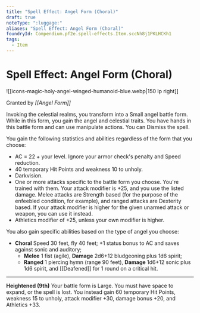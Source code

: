 ```yaml
---
title: "Spell Effect: Angel Form (Choral)"
draft: true
noteType: ":luggage:"
aliases: "Spell Effect: Angel Form (Choral)"
foundryId: Compendium.pf2e.spell-effects.Item.sccNh8j1PKLHCKh1
tags:
  - Item
---
```


# Spell Effect: Angel Form (Choral)
![[icons-magic-holy-angel-winged-humanoid-blue.webp|150 lp right]]

Granted by _[[Angel Form]]_

Invoking the celestial realms, you transform into a Small angel battle form. While in this form, you gain the angel and celestial traits. You have hands in this battle form and can use manipulate actions. You can Dismiss the spell.

You gain the following statistics and abilities regardless of the form that you choose:

*   AC = 22 + your level. Ignore your armor check's penalty and Speed reduction.
*   40 temporary Hit Points and weakness 10 to unholy.
*   Darkvision.
*   One or more attacks specific to the battle form you choose. You're trained with them. Your attack modifier is +25, and you use the listed damage. Melee attacks are Strength based (for the purpose of the enfeebled condition, for example), and ranged attacks are Dexterity based. If your attack modifier is higher for the given unarmed attack or weapon, you can use it instead.
*   Athletics modifier of +25, unless your own modifier is higher.

You also gain specific abilities based on the type of angel you choose:

*   **Choral** Speed 30 feet, fly 40 feet; +1 status bonus to AC and saves against sonic and auditory;
    *   **Melee** 1 fist (agile), **Damage** 2d6+12 bludgeoning plus 1d6 spirit;
    *   **Ranged** 1 piercing hymn (range 90 feet), **Damage** 1d6+12 sonic plus 1d6 spirit, and [[Deafened]] for 1 round on a critical hit.

* * *

**Heightened (9th)** Your battle form is Large. You must have space to expand, or the spell is lost. You instead gain 60 temporary Hit Points, weakness 15 to unholy, attack modifier +30, damage bonus +20, and Athletics +33.
